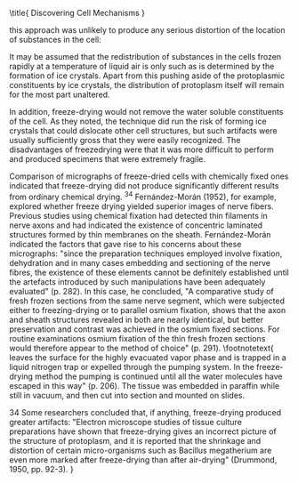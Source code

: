 \title{
Discovering Cell Mechanisms
}

this approach was unlikely to produce any serious distortion of the location of substances in the cell:

It may be assumed that the redistribution of substances in the cells frozen rapidly at a temperature of liquid air is only such as is determined by the formation of ice crystals. Apart from this pushing aside of the protoplasmic constituents by ice crystals, the distribution of protoplasm itself will remain for the most part unaltered.

In addition, freeze-drying would not remove the water soluble constituents of the cell. As they noted, the technique did run the risk of forming ice crystals that could dislocate other cell structures, but such artifacts were usually sufficiently gross that they were easily recognized. The disadvantages of freezedrying were that it was more difficult to perform and produced specimens that were extremely fragile.

Comparison of micrographs of freeze-dried cells with chemically fixed ones indicated that freeze-drying did not produce significantly different results from ordinary chemical drying. ${ }^{34}$ Fernández-Morán (1952), for example, explored whether freeze drying yielded superior images of nerve fibers. Previous studies using chemical fixation had detected thin filaments in nerve axons and had indicated the existence of concentric laminated structures formed by thin membranes on the sheath. Fernández-Morán indicated the factors that gave rise to his concerns about these micrographs: "since the preparation techniques employed involve fixation, dehydration and in many cases embedding and sectioning of the nerve fibres, the existence of these elements cannot be definitely established until the artefacts introduced by such manipulations have been adequately evaluated" (p. 282). In this case, he concluded, "A comparative study of fresh frozen sections from the same nerve segment, which were subjected either to freezing-drying or to parallel osmium fixation, shows that the axon and sheath structures revealed in both are nearly identical, but better preservation and contrast was achieved in the osmium fixed sections. For routine examinations osmium fixation of the thin fresh frozen sections would therefore appear to the method of choice" (p. 291).
\footnotetext{
leaves the surface for the highly evacuated vapor phase and is trapped in a liquid nitrogen trap or expelled through the pumping system. In the freeze-drying method the pumping is continued until all the water molecules have escaped in this way" (p. 206). The tissue was embedded in paraffin while still in vacuum, and then cut into section and mounted on slides.

34 Some researchers concluded that, if anything, freeze-drying produced greater artifacts: "Electron microscope studies of tissue culture preparations have shown that freeze-drying gives an incorrect picture of the structure of protoplasm, and it is reported that the shrinkage and distortion of certain micro-organisms such as Bacillus megatherium are even more marked after freeze-drying than after air-drying" (Drummond, 1950, pp. 92-3).
}